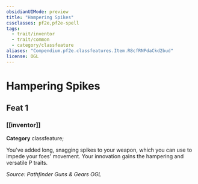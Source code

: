 ```yaml
---
obsidianUIMode: preview
title: "Hampering Spikes"
cssclasses: pf2e,pf2e-spell
tags:
  - trait/inventor
  - trait/common
  - category/classfeature
aliases: "Compendium.pf2e.classfeatures.Item.R8cfRNPdaCkd2bud"
license: OGL
---
```

# Hampering Spikes
## Feat 1
### [[inventor]]

**Category** classfeature; 




You've added long, snagging spikes to your weapon, which you can use to impede your foes' movement. Your innovation gains the hampering and versatile P traits.

*Source: Pathfinder Guns & Gears*
*OGL*